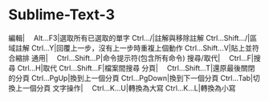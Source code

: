 # Sublime-Text-3
編輯|　
Alt...F3|選取所有已選取的單字
Ctrl.../|註解與移除註解
Ctrl...Shift.../|區域註解
Ctrl...Y|回覆上一步，沒有上一步時重複上個動作
Ctrl...Shift...V|貼上並符合縮排
通用|　
Ctrl...Shift...P|命令提示符(包含所有命令)
搜尋/取代|　
Ctrl...F|搜尋
Ctrl...H|取代
Ctrl...Shift...F|檔案間搜尋 
分頁|　
Ctrl...Shift...T|還原最後關閉的分頁
Ctrl...PgUp|換到上一個分頁
Ctrl...PgDown|換到下一個分頁
Ctrl...Tab|切換上一個分頁
文字操作|　
Ctrl...K...U|轉換為大寫
Ctrl...K...L|轉換為小寫
